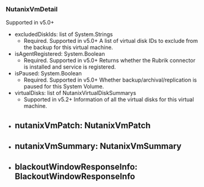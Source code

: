 ### NutanixVmDetail
Supported in v5.0+

- excludedDiskIds: list of System.Strings
  - Required. Supported in v5.0+
  A list of virtual disk IDs to exclude from the backup for this virtual machine.
- isAgentRegistered: System.Boolean
  - Required. Supported in v5.0+
  Returns whether the Rubrik connector is installed and service is registered.
- isPaused: System.Boolean
  - Required. Supported in v5.0+
  Whether backup/archival/replication is paused for this System Volume.
- virtualDisks: list of NutanixVirtualDiskSummarys
  - Supported in v5.2+
  Information of all the virtual disks for this virtual machine.
- nutanixVmPatch: NutanixVmPatch
  - 
- nutanixVmSummary: NutanixVmSummary
  - 
- blackoutWindowResponseInfo: BlackoutWindowResponseInfo
  - 
